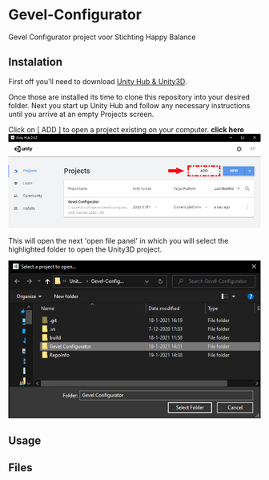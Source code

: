 # Gevel-Configurator
Gevel Configurator project voor Stichting Happy Balance

## Instalation
First off you'll need to download [Unity Hub & Unity3D](https://unity3d.com/get-unity/download).  

Once those are installed its time to clone this repository into your desired folder. 
Next you start up Unity Hub and follow any necessary instructions until you arrive at an empty Projects screen.

Click on [ ADD ] to open a project existing on your computer.
<b>click here
![UnityHub2.png](RepoInfo/UnityHub2.png)  
</b>
 
This will open the next 'open file panel' in which you will select the highlighted folder to open the Unity3D project. 


![ProjectSelect.png](RepoInfo/ProjectSelect.png)



## Usage



## Files






